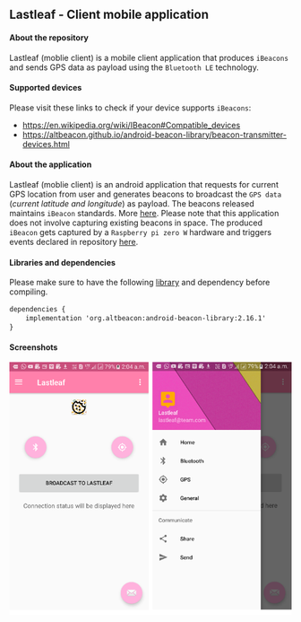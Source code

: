 ## Lastleaf - Client mobile application

#### About the repository
Lastleaf (moblie client) is a mobile client application that produces `iBeacons` and sends GPS data as payload using the `Bluetooth LE` technology. 

#### Supported devices
Please visit these links to check if your device supports `iBeacons`:
+ https://en.wikipedia.org/wiki/IBeacon#Compatible_devices
+ https://altbeacon.github.io/android-beacon-library/beacon-transmitter-devices.html

#### About the application
Lastleaf (moblie client) is an android application that requests for current GPS location from user and generates beacons to broadcast the `GPS data` (_current latitude and longitude_) as payload. The beacons released maintains `iBeacon` standards. More [here](https://developer.apple.com/ibeacon/Getting-Started-with-iBeacon.pdf). Please note that this application does not involve capturing existing beacons in space. The produced `iBeacon` gets captured by a `Raspberry pi zero W` hardware and triggers events declared in repository [here]().

#### Libraries and dependencies
Please make sure to have the following [library](https://altbeacon.github.io/android-beacon-library/download.html) and dependency before compiling.

```
dependencies {
    implementation 'org.altbeacon:android-beacon-library:2.16.1'
}
```

#### Screenshots
![Lastleaf banner](screenshots/lastleaf_amalgam.png "Lastleaf application view")

